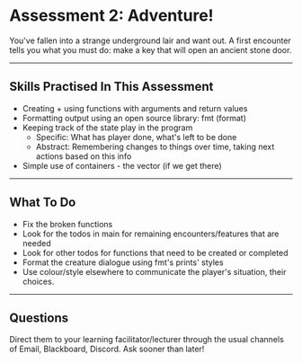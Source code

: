   # Assessment 2: Adventure!
 
 You've fallen into a strange underground lair and want out. 
 A first encounter tells you what you must do: make a key
 that will open an ancient stone door.

--------------------------------------------------------------

## Skills Practised In This Assessment
  
  - Creating + using functions with arguments and return values
  - Formatting output using an open source library: fmt (format)
  - Keeping track of the state play in the program
    + Specific: What has player done, what's left to be done
    + Abstract: Remembering changes to things over time, 
                taking next actions based on this info
  - Simple use of containers - the vector (if we get there)
 
-------------------------------------------------------------
## What To Do
  
  - Fix the broken functions
  - Look for the todos in main for remaining encounters/features
    that are needed
  - Look for other todos for functions that need to be created
    or completed
  - Format the creature dialogue using fmt's prints' styles
  - Use colour/style elsewhere to communicate the player's situation,
    their choices.
-------------------------------------------------------------

## Questions
 
Direct them to your learning facilitator/lecturer through
the usual channels of Email, Blackboard, Discord. Ask sooner
than later!
 
